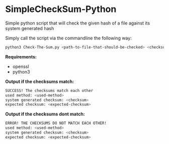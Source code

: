 # SimpleCheckSum-Python
Simple python script that will check the given hash of a file against its system generated hash

Simply call the script via the commandline the following way:

```bash
python3 Check-The-Sum.py <path-to-file-that-should-be-checked> <checksumAlgorithm-to-use> <expected-checksum>
```

**Requirements:**
- openssl
- python3

**Output if the checksums match:**
```bash
SUCCESS! The checksums match each other
used method: <used-method>
system generated checksum: <checksum>
expected checksum: <expected-checksum>
```

**Output if the checksums dont match:**
```bash
ERROR! THE CHECKSUMS DO NOT MATCH EACH OTHER!
used method: <used-method>
system generated checksum: <checksum>
expected checksum: <expected-checksum>
```

